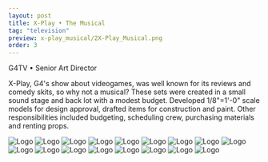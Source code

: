 ```yaml
---
layout: post
title: X-Play • The Musical
tag: "television"
preview: x-play_musical/2X-Play_Musical.png
order: 3
---
```

G4TV • Senior Art Director

X-Play, G4's show about videogames, was well known for its reviews and comedy skits, so why not a musical?  These sets were created in a small sound stage and back lot with a modest budget.  Developed 1/8"=1'-0" scale models for design approval, drafted items for construction and paint. Other responsibilities included budgeting, scheduling crew, purchasing materials and renting props.

![Logo](1X-Play_Musical.png)
![Logo](2X-Play_Musical.png)
![Logo](3X-Play_Musical.png)
![Logo](4X-Play_Musical.png)
![Logo](5X-Play_Musical.png)
![Logo](6X-Play_Musical.png)
![Logo](7X-Play_Musical.png)
![Logo](8X-Play_Musical.png)
![Logo](9X-Play_Musical.png)
![Logo](10X-Play_Musical.png)
![Logo](11X-Play_Musical.png)
![Logo](12X-Play_Musical.png)
![Logo](13X-Play_Musical.png)
![Logo](14X-Play_Musical.png)
![Logo](15X-Play_Musical.png)
![Logo](16X-Play_Musical.png)
![Logo](17X-Play_Musical.png)
